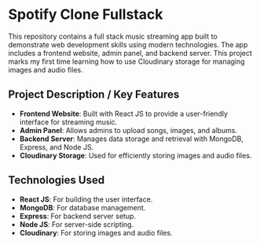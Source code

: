 # Spotify Clone Fullstack

This repository contains a full stack music streaming app built to demonstrate web development skills using modern technologies. The app includes a frontend website, admin panel, and backend server. This project marks my first time learning how to use Cloudinary storage for managing images and audio files.

## Project Description / Key Features

- **Frontend Website**: Built with React JS to provide a user-friendly interface for streaming music.
- **Admin Panel**: Allows admins to upload songs, images, and albums.
- **Backend Server**: Manages data storage and retrieval with MongoDB, Express, and Node JS.
- **Cloudinary Storage**: Used for efficiently storing images and audio files.

## Technologies Used

- **React JS**: For building the user interface.
- **MongoDB**: For database management.
- **Express**: For backend server setup.
- **Node JS**: For server-side scripting.
- **Cloudinary**: For storing images and audio files.
